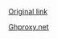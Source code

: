 [Original link](https://raw.githubusercontent.com/CN-Lmoe/FUCK-ZHS/main/FUCK_file.zhihuishu.js)


[Ghproxy.net](https://ghproxy.net/https://raw.githubusercontent.com/CN-Lmoe/FUCK-ZHS/main/FUCK_file.zhihuishu.js)

